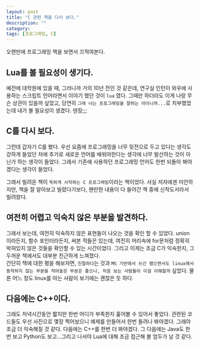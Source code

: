 ```yaml
---
layout: post
title: "C 관련 책을 다시 보다."
description: ""
category:
tags: [프로그래밍, C]
---
```


오랜만에 프로그래밍 책을 보면서 끄적여본다.

## Lua를 볼 필요성이 생기다.
예전에 대학원에 있을 때, 그러니까 거의 10년 전인 것 같은데, 연구실 인턴이 와우에 사용하는
스크립트 언어라면서 이야기 했던 것이 `lua` 였다. 그때만 하더라도 이게 나랑 무슨 상관이 있을까 싶었고,
당연히 `그래 너는 프로그래밍을 잘하는 아이니까...`로 치부했었는데 내가 볼 필요성이 생겼다. 덴장;;;

## C를 다시 보다.
그런데 갑자기 C를 봤다. 우선 요즘에 프로그래밍을 너무 뒷전으로 두고 있다는 생각도 강하게 들었던 차에 추가로 새로운 언어를 배워야한다는 생각에
너무 발산하는 것이 아닌가 하는 생각이 들었다. 그래서 기존에 사용하던 프로그래밍 언어도 한번 되돌아 봐야겠다는 생각이 들었다.

그래서 빌려온 책이 `독하게 시작하는 C 프로그래밍`이라는 책이었다. 사실 저자에겐 미안하지만, 책을 잘 알아보고 빌렸다기보다, 왠만한 내용이 다 들어간 책 중에 신착도서라서 빌려왔다.


## 여전히 어렵고 익숙치 않은 부분을 발견하다.
그래서 보는데, 여전히 익숙하지 않은 표현들이 나오는 것을 확인 할 수 있었다. union이라든지, 함수 포인터라든지, 써본 적들은 있는데, 여전히 머리속에 for문처럼 정확히 박혀있지 않은 것들을 확인할 수 있는 시간이었다.
그리고 이제는 조금 C가 익숙한지, 그 두꺼운 책에서도 대부분 친근하게 느껴졌다.  
간단히 책에 대한 평을 해보자면, `친절하다`는 것과 `MS 기반에서 쓰긴 했으면서도 linux에서 동작하지 않는 부분을 적어놓은 부분은 좋으나, 처음 보는 사람들이 이걸 이해할까` 싶었다. 물론 어느 정도 linux를 아는 사람이 보기에는
괜찮은 듯 하다.


## 다음에는 C++이다.
그래도 저녁시간동안 짧지만 한번 어디가 부족한지 훑어볼 수 있어서 좋았다.
관련된 코드들도 우선 사진으로 몇장 찍어놨으니 예제를 만들어서 한번 돌려나 봐야겠다. 그래야 조금 더 익숙해질 것 같다.
다음에는 C++를 한번 더 봐야겠다. 그 다음에는 Java도 한번 보고 Python도 보고...그리고 나서야 Lua에 대해 조금 접근해 볼 엄두가 날 것 같다.
